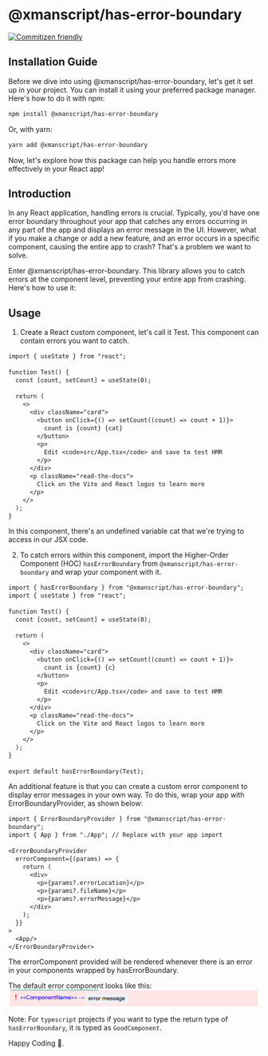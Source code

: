 # @xmanscript/has-error-boundary

[![Commitizen friendly](https://img.shields.io/badge/commitizen-friendly-brightgreen.svg)](http://commitizen.github.io/cz-cli/)

## Installation Guide

Before we dive into using @xmanscript/has-error-boundary, let's get it set up in your project. You can install it using your preferred package manager. Here's how to do it with npm:

```bash
npm install @xmanscript/has-error-boundary
```

Or, with yarn:

```bash
yarn add @xmanscript/has-error-boundary
```

Now, let's explore how this package can help you handle errors more effectively in your React app!

## Introduction

In any React application, handling errors is crucial. Typically, you'd have one error boundary throughout your app that catches any errors occurring in any part of the app and displays an error message in the UI. However, what if you make a change or add a new feature, and an error occurs in a specific component, causing the entire app to crash? That's a problem we want to solve.

Enter @xmanscript/has-error-boundary. This library allows you to catch errors at the component level, preventing your entire app from crashing. Here's how to use it:

## Usage
1. Create a React custom component, let's call it Test. This component can contain errors you want to catch.

```tsx
import { useState } from "react";

function Test() {
  const [count, setCount] = useState(0);

  return (
    <>
      <div className="card">
        <button onClick={() => setCount((count) => count + 1)}>
          count is {count} {cat}
        </button>
        <p>
          Edit <code>src/App.tsx</code> and save to test HMR
        </p>
      </div>
      <p className="read-the-docs">
        Click on the Vite and React logos to learn more
      </p>
    </>
  );
}

```
In this component, there's an undefined variable cat that we're trying to access in our JSX code.


2. To catch errors within this component, import the Higher-Order Component (HOC) `hasErrorBoundary` from `@xmanscript/has-error-boundary` and wrap your component with it.

```tsx
import { hasErrorBoundary } from "@xmanscript/has-error-boundary";
import { useState } from "react";

function Test() {
  const [count, setCount] = useState(0);

  return (
    <>
      <div className="card">
        <button onClick={() => setCount((count) => count + 1)}>
          count is {count} {c}
        </button>
        <p>
          Edit <code>src/App.tsx</code> and save to test HMR
        </p>
      </div>
      <p className="read-the-docs">
        Click on the Vite and React logos to learn more
      </p>
    </>
  );
}

export default hasErrorBoundary(Test);

```

An additional feature is that you can create a custom error component to display error messages in your own way. To do this, wrap your app with ErrorBoundaryProvider, as shown below:

```tsx
import { ErrorBoundaryProvider } from "@xmanscript/has-error-boundary";
import { App } from "./App"; // Replace with your app import

<ErrorBoundaryProvider
  errorComponent={(params) => {
    return (
      <div>
        <p>{params?.errorLocation}</p>
        <p>{params?.fileName}</p>
        <p>{params?.errorMessage}</p>
      </div>
    );
  }}
>
  <App/>
</ErrorBoundaryProvider>

```

The errorComponent provided will be rendered whenever there is an error in your components wrapped by hasErrorBoundary.



The default error component looks like this:
![default error component](./src/assets/img/default_error_component.png "")

 Note: For `typescript` projects if you want to type the return type of `hasErrorBoundary`, it is typed as `GoodComponent`.

Happy Coding 🚀.
